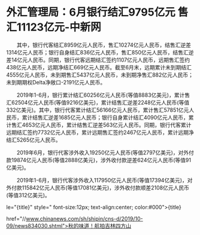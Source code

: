 # 外汇管理局：6月银行结汇9795亿元 售汇11123亿元-中新网

　　其中，银行代客结汇8959亿元人民币，售汇10274亿元人民币，结售汇逆差1314亿元人民币；银行自身结汇836亿元人民币，售汇850亿元人民币，结售汇逆差14亿元人民币。同期，银行代客远期结汇签约1107亿元人民币，远期售汇签约438亿元人民币，远期净结汇669亿元人民币。截至6月末，远期累计未到期结汇4555亿元人民币，未到期售汇5437亿元人民币，未到期净售汇882亿元人民币；未到期期权Delta净敞口-2191亿元人民币。

　　2019年1-6月，银行累计结汇60256亿元人民币(等值8883亿美元)，累计售汇62504亿元人民币(等值9216亿美元)，累计结售汇逆差2248亿元人民币(等值332亿美元)。其中，银行代客累计结汇56166亿元人民币，累计售汇57851亿元人民币，累计结售汇逆差1685亿元人民币；银行自身累计结汇4090亿元人民币，累计售汇4653亿元人民币，累计结售汇逆差563亿元人民币。同期，银行代客累计远期结汇签约7732亿元人民币，累计远期售汇签约2467亿元人民币，累计远期净结汇5265亿元人民币。

　　2019年6月，银行代客涉外收入19250亿元人民币(等值2797亿美元)，对外付款19874亿元人民币(等值2888亿美元)，涉外收付款逆差624亿元人民币(等值91亿美元)。&nbsp;&nbsp;&nbsp;

　　2019年1-6月，银行代客涉外收入117950亿元人民币(等值17394亿美元)，对外付款115842亿元人民币(等值17081亿美元)，涉外收付款顺差2108亿元人民币(等值312亿美元)。

le="{title}" style=" font-size:12px; text-align:center; color:#000">{title}

href="//www.chinanews.com/sh/shipin/cns-d/2019/10-09/news834030.shtml">秋的味道！航拍吉林四方山
